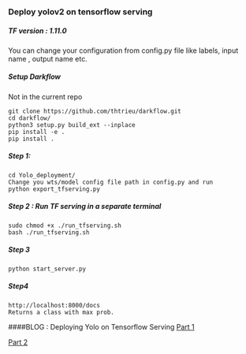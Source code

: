 ### Deploy yolov2 on tensorflow serving
##### TF version : 1.11.0
You can change your configuration from config.py file like labels, input name , output name etc.
##### Setup Darkflow
Not in the  current repo

```
git clone https://github.com/thtrieu/darkflow.git
cd darkflow/
python3 setup.py build_ext --inplace
pip install -e .
pip install .
```
 
 
##### Step 1:
```
cd Yolo_deployment/
Change you wts/model config file path in config.py and run
python export_tfserving.py
```  
 
 
##### Step 2 : Run TF serving in a separate terminal 
```
sudo chmod +x ./run_tfserving.sh
bash ./run_tfserving.sh
```

##### Step 3
```
python start_server.py

```

##### Step4 
```
http://localhost:8000/docs
Returns a class with max prob.
```

####BLOG : Deploying Yolo on Tensorflow Serving
[ Part 1](https://medium.com/@gauravgola/deploying-yolo-on-tensorflow-serving-part-1-4586f97f0dd9)

[ Part 2](https://medium.com/@gauravgola/deploying-yolo-on-tensorflow-serving-part-2-4ecd5edbe776)
